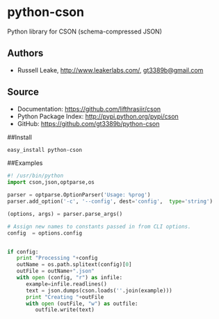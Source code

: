 python-cson
===========

Python library for CSON (schema-compressed JSON)


Authors
-------
*  Russell Leake, http://www.leakerlabs.com/, gt3389b@gmail.com

Source
------
* Documentation: <https://github.com/lifthrasiir/cson>
* Python Package Index: <http://pypi.python.org/pypi/cson>
* GitHub: <https://github.com/gt3389b/python-cson>

##Install
```bash
easy_install python-cson
```

##Examples
```python
#! /usr/bin/python
import cson,json,optparse,os

parser = optparse.OptionParser('Usage: %prog')
parser.add_option('-c', '--config', dest='config',  type='string')

(options, args) = parser.parse_args()

# Assign new names to constants passed in from CLI options. 
config  = options.config


if config:
   print "Processing "+config
   outName = os.path.splitext(config)[0]
   outFile = outName+".json"
   with open (config, "r") as infile:
      example=infile.readlines()
      text = json.dumps(cson.loads(''.join(example)))
      print "Creating "+outFile
      with open (outFile, "w") as outfile:
         outfile.write(text)
```
